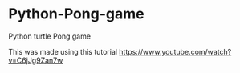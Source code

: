 # Python-Pong-game
Python turtle Pong game


This was made using this tutorial https://www.youtube.com/watch?v=C6jJg9Zan7w
